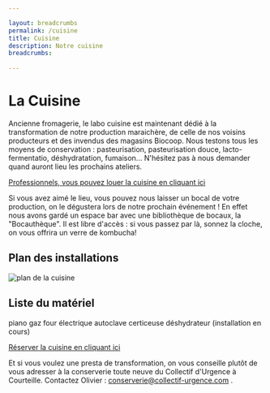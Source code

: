 ```yaml
---

layout: breadcrumbs
permalink: /cuisine
title: Cuisine
description: Notre cuisine
breadcrumbs:
  
---
```



# La Cuisine

Ancienne fromagerie, le labo cuisine est maintenant dédié à la transformation de notre production maraichère, de celle de nos voisins producteurs et des invendus des magasins Biocoop. Nous testons tous les moyens de conservation : pasteurisation, pasteurisation douce, lacto-fermentatio, déshydratation, fumaison... N'hésitez pas à nous demander quand auront lieu les prochains ateliers. 

[Professionnels, vous pouvez louer la cuisine en cliquant ici](https://www.cuisinealouer.com/reserver/35400/)

Si vous avez aimé le lieu, vous pouvez nous laisser un bocal de votre production, on le dégustera lors de notre prochain événement ! En effet nous avons gardé un espace bar avec une bibliothèque de bocaux, la "Bocauthèque". Il est libre d'accès : si vous passez par là, sonnez la cloche, on vous offrira un verre de kombucha!


## Plan des installations

![plan de la cuisine](https://damienchivialle.github.io/bocautheque/assets/img/plan_cuisine.PNG)

## Liste du matériel

piano gaz
four électrique
autoclave
certiceuse
déshydrateur
(installation en cours)

[Réserver la cuisine en cliquant ici](https://www.cuisinealouer.com/reserver/35400/)

Et si vous voulez une presta de transformation, on vous conseille plutôt de vous adresser à la conserverie toute neuve du Collectif d'Urgence à Courteille.  Contactez Olivier : conserverie@collectif-urgence.com . 
